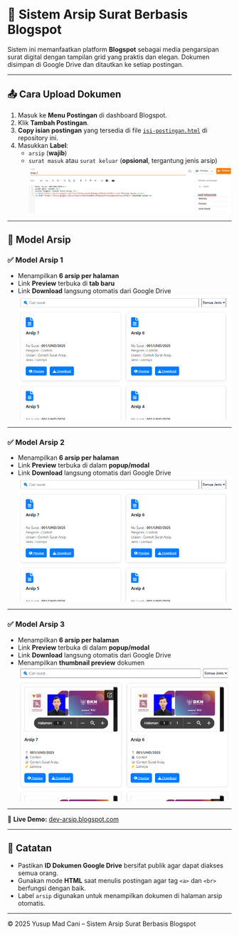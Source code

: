 # 📂 Sistem Arsip Surat Berbasis Blogspot

Sistem ini memanfaatkan platform **Blogspot** sebagai media pengarsipan surat digital dengan tampilan grid yang praktis dan elegan. Dokumen disimpan di Google Drive dan ditautkan ke setiap postingan.

---

## 📤 Cara Upload Dokumen

1. Masuk ke **Menu Postingan** di dashboard Blogspot.
2. Klik **Tambah Postingan**.
3. **Copy isian postingan** yang tersedia di file [`isi-postingan.html`](https://github.com/YusupMC/Arsip-Dokumen/blob/main/isi-postingan.html) di repository ini.
4. Masukkan **Label**:
   - `arsip` (**wajib**)
   - `surat masuk` atau `surat keluar` (**opsional**, tergantung jenis arsip)
![Cara Upload](https://github.com/YusupMC/Arsip-Dokumen/blob/main/cara-upload.png)

---

## 🧩 Model Arsip

### ✅ Model Arsip 1
- Menampilkan **6 arsip per halaman**
- Link **Preview** terbuka di **tab baru**
- Link **Download** langsung otomatis dari Google Drive  
![Model 1](https://github.com/YusupMC/Arsip-Dokumen/blob/main/Model-1/model-1.png)

---

### ✅ Model Arsip 2
- Menampilkan **6 arsip per halaman**
- Link **Preview** terbuka di dalam **popup/modal**
- Link **Download** langsung otomatis dari Google Drive  
![Model 2](https://github.com/YusupMC/Arsip-Dokumen/blob/main/Model-2/model-2.png)

---

### ✅ Model Arsip 3
- Menampilkan **6 arsip per halaman**
- Link **Preview** terbuka di dalam **popup/modal**
- Link **Download** langsung otomatis dari Google Drive
- Menampilkan **thumbnail preview** dokumen  
![Model 3](https://github.com/YusupMC/Arsip-Dokumen/blob/main/Model-3/model-3.png)

---

🔗 **Live Demo:** [dev-arsip.blogspot.com](https://dev-arsip.blogspot.com)

---

## 📝 Catatan
- Pastikan **ID Dokumen Google Drive** bersifat publik agar dapat diakses semua orang.
- Gunakan mode **HTML** saat menulis postingan agar tag `<a>` dan `<br>` berfungsi dengan baik.
- Label `arsip` digunakan untuk menampilkan dokumen di halaman arsip otomatis.

---

© 2025 Yusup Mad Cani – Sistem Arsip Surat Berbasis Blogspot
